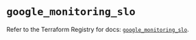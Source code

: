 # `google_monitoring_slo`

Refer to the Terraform Registry for docs: [`google_monitoring_slo`](https://registry.terraform.io/providers/hashicorp/google-beta/6.50.0/docs/resources/google_monitoring_slo).
